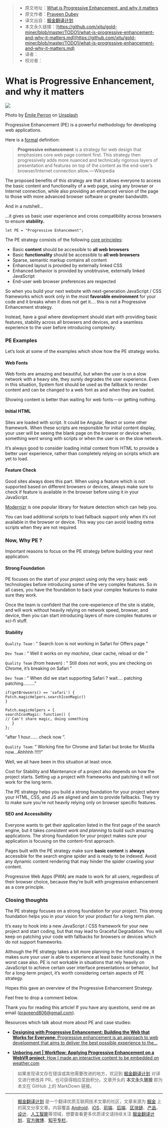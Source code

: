 > * 原文地址：[What is Progressive Enhancement, and why it matters](https://medium.freecodecamp.org/what-is-progressive-enhancement-and-why-it-matters-e80c7aaf834a)
> * 原文作者：[Praveen Dubey](https://medium.freecodecamp.org/@edubey?source=post_header_lockup)
> * 译文出自：[掘金翻译计划](https://github.com/xitu/gold-miner)
> * 本文永久链接：[https://github.com/xitu/gold-miner/blob/master/TODO1/what-is-progressive-enhancement-and-why-it-matters.md](https://github.com/xitu/gold-miner/blob/master/TODO1/what-is-progressive-enhancement-and-why-it-matters.md)
> * 译者：
> * 校对者：

# What is Progressive Enhancement, and why it matters

![](https://cdn-images-1.medium.com/max/2000/0*cs42aEkypTZorYk6)

Photo by [Émile Perron](https://unsplash.com/@emilep) on [Unsplash](https://unsplash.com)

Progressive Enhancement (PE) is a powerful methodology for developing web applications.

Here is a [formal](https://en.wikipedia.org/wiki/Progressive_enhancement) definition:

> **Progressive enhancement** is a strategy for web design that emphasizes core web page content first. This strategy then progressively adds more nuanced and technically rigorous layers of presentation and features on top of the content as the end-user’s browser/Internet connection allow. — Wikipedia

The proposed benefits of this strategy are that it allows everyone to access the basic content and functionality of a web page, using any browser or Internet connection, while also providing an enhanced version of the page to those with more advanced browser software or greater bandwidth.

And in a nutshell…

…it gives us basic user experience and cross compatibility across browsers to ensure **stability.**

```
let PE = "Progressive Enhancement";
```

The PE strategy consists of the following [core principles](http://www.wikiwand.com/en/Progressive_enhancement):

*   Basic **content** should be accessible to **all web browsers**
*   Basic **functionality** should be accessible to **all web browsers**
*   Sparse, semantic markup contains all content
*   Enhanced layout is provided by externally linked CSS
*   Enhanced behavior is provided by unobtrusive, externally linked JavaScript
*   End-user web browser preferences are respected

So when you build your next website with next-generation JavaScript / CSS frameworks which work only in the most **favorable environment** for your code and it breaks when it does not get it…. this is not a Progressive Enhancement strategy.

Instead, have a goal where development should start with providing basic features, stability across all browsers and devices, and a seamless experience to the user before introducing complexity.

### PE Examples

Let’s look at some of the examples which show how the PE strategy works.

#### Web Fonts

Web fonts are amazing and beautiful, but when the user is on a slow network with a heavy site, they surely degrades the user experience. Even in this situation, System font should be used as the fallback to render content and can be changed to a web font as and when they are loaded.

Showing content is better than waiting for web fonts — or getting nothing.

#### Initial HTML

Sites are loaded with script. It could be Angular, React or some other framework. When these scripts are responsible for initial content display, your user will be seeing the blank page on the browser or device when something went wrong with scripts or when the user is on the slow network.

It’s always good to consider loading initial content from HTML to provide a better user experience, rather than completely relying on scripts which are yet to load.

#### Feature Check

Good sites always does this part. When using a feature which is not supported based on different browsers or devices, always make sure to check if feature is available in the browser before using it in your JavaScript.

[Modernizr](https://modernizr.com/) is one popular library for feature detection which can help you.

You can load additional scripts to load fallback support only when it’s not available in the browser or device. This way you can avoid loading extra scripts when they are not required.

### Now, Why PE ?

Important reasons to focus on the PE strategy before building your next application:

#### Strong Foundation

PE focuses on the start of your project using only the very basic web technologies before introducing some of the very complex features. So in all cases, you have the foundation to back your complex features to make sure they work.

Once the team is confident that the core-experience of the site is stable, and will work without heavily relying on network speed, browser, and device, then you can start introducing layers of more complex features or sci-fi stuff.

#### Stability

`Quality Team` : “ Search Icon is not working in Safari for Offers page ”

`Dev Team` : “ Well it works on _my machine_, clear cache, reload or die ”

`Quality Team` (from heaven) : “ Still does not work, you are checking on Chrome, it’s breaking on Safari ”

`Dev Team` : “ When did we start supporting Safari ? wait…. patching patching………”

```
if(getBrowsers() == 'safari') {
Patch.magicHelpers.searchIconMagic()
}

Patch.magicHelpers = {
searchIconMagic: function() {
// Can't share magic, doing something
   }
};
```

“after 1 hour…… check now ”.

`Quality Team`: “ Working fine for Chrome and Safari but broke for Mozilla now…Ahhhhh !!!!!”

Well, we all have been in this situation at least once.

Cost for Stability and Maintenance of a project also depends on how the project starts. Setting up a project with frameworks and patching it will not work for the long term.

The PE strategy helps you build a strong foundation for your project where your HTML, CSS, and JS are aligned and aim to provide fallbacks. They try to make sure you’re not heavily relying only on browser specific features.

#### **SEO and Accessibility**

Everyone wants to get their application listed in the first page of the search engine, but it takes _consistent work and planning_ to build such amazing applications. The strong foundation for your project makes sure your application is focusing on the content-first approach.

Pages built with the PE strategy make sure **basic content** is **always** accessible for the search engine spider and is ready to be indexed. Avoid any dynamic content rendering that may hinder the spider crawling your content.

Progressive Web Apps  (PWA) are made to work for all users, regardless of their browser choice, because they’re built with progressive enhancement as a core principle.

### **Closing thoughts**

The PE strategy focuses on a strong foundation for your project. This strong foundation helps you in your vision for your product for a long term plan.

It’s easy to hook into a new JavaScript / CSS framework for your new project and start coding, but that may lead to Graceful Degradation. You will keep on patching your code with fallbacks for browsers or devices which do not support frameworks.

Although the PE strategy takes a bit more planning in the initial stages, it makes sure your user is able to experience at least basic functionality in the worst case also. PE is not workable in situations that rely heavily on JavaScript to achieve certain user interface presentations or behavior, but for a long-term project, it’s worth considering certain aspects of PE strategy.

Hopes this gave an overview of the Progressive Enhancement Strategy.

Feel free to drop a comment below.

Thank you for reading this article! If you have any questions, send me an email (praveend806@gmail.com).

Resources which talk about more about PE and case studies:

- [**Designing with Progressive Enhancement: Building the Web that Works for Everyone**: Progressive enhancement is an approach to web development that aims to deliver the best possible experience to the...](https://www.oreilly.com/library/view/designing-with-progressive/9780321659477/ "https://www.oreilly.com/library/view/designing-with-progressive/9780321659477/")

- [**Unboring.net | Workflow: Applying Progressive Enhancement on a WebVR project**: How I made an interactive content to be embedded on weather.com](https://unboring.net/workflows/progressive-enhancement/ "https://unboring.net/workflows/progressive-enhancement/")

> 如果发现译文存在错误或其他需要改进的地方，欢迎到 [掘金翻译计划](https://github.com/xitu/gold-miner) 对译文进行修改并 PR，也可获得相应奖励积分。文章开头的 **本文永久链接** 即为本文在 GitHub 上的 MarkDown 链接。


---

> [掘金翻译计划](https://github.com/xitu/gold-miner) 是一个翻译优质互联网技术文章的社区，文章来源为 [掘金](https://juejin.im) 上的英文分享文章。内容覆盖 [Android](https://github.com/xitu/gold-miner#android)、[iOS](https://github.com/xitu/gold-miner#ios)、[前端](https://github.com/xitu/gold-miner#前端)、[后端](https://github.com/xitu/gold-miner#后端)、[区块链](https://github.com/xitu/gold-miner#区块链)、[产品](https://github.com/xitu/gold-miner#产品)、[设计](https://github.com/xitu/gold-miner#设计)、[人工智能](https://github.com/xitu/gold-miner#人工智能)等领域，想要查看更多优质译文请持续关注 [掘金翻译计划](https://github.com/xitu/gold-miner)、[官方微博](http://weibo.com/juejinfanyi)、[知乎专栏](https://zhuanlan.zhihu.com/juejinfanyi)。

